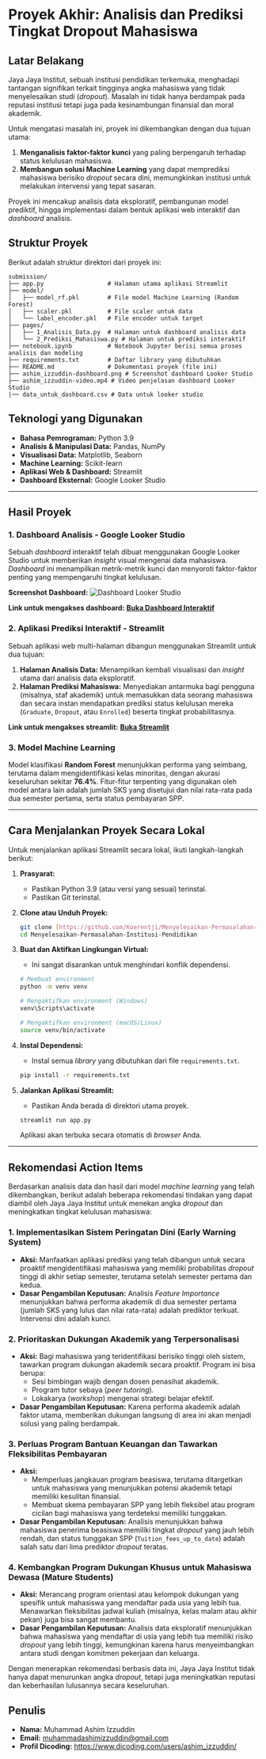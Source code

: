 # Proyek Akhir: Analisis dan Prediksi Tingkat Dropout Mahasiswa

## Latar Belakang

Jaya Jaya Institut, sebuah institusi pendidikan terkemuka, menghadapi tantangan signifikan terkait tingginya angka mahasiswa yang tidak menyelesaikan studi (*dropout*). Masalah ini tidak hanya berdampak pada reputasi institusi tetapi juga pada kesinambungan finansial dan moral akademik.

Untuk mengatasi masalah ini, proyek ini dikembangkan dengan dua tujuan utama:
1.  **Menganalisis faktor-faktor kunci** yang paling berpengaruh terhadap status kelulusan mahasiswa.
2.  **Membangun solusi Machine Learning** yang dapat memprediksi mahasiswa berisiko *dropout* secara dini, memungkinkan institusi untuk melakukan intervensi yang tepat sasaran.

Proyek ini mencakup analisis data eksploratif, pembangunan model prediktif, hingga implementasi dalam bentuk aplikasi web interaktif dan *dashboard* analisis.

## Struktur Proyek

Berikut adalah struktur direktori dari proyek ini:

```
submission/
├── app.py                  # Halaman utama aplikasi Streamlit
├── model/
│   ├── model_rf.pkl        # File model Machine Learning (Random Forest)
│   ├── scaler.pkl          # File scaler untuk data
│   └── label_encoder.pkl   # File encoder untuk target
├── pages/
│   ├── 1_Analisis_Data.py  # Halaman untuk dashboard analisis data
│   └── 2_Prediksi_Mahasiswa.py # Halaman untuk prediksi interaktif
├── notebook.ipynb          # Notebook Jupyter berisi semua proses analisis dan modeling
├── requirements.txt        # Daftar library yang dibutuhkan
├── README.md               # Dokumentasi proyek (file ini)
├── ashim_izzuddin-dashboard.png # Screenshot dashboard Looker Studio
├── ashim_izzuddin-video.mp4 # Video penjelasan dashboard Looker Studio
|── data_untuk_dashboard.csv # Data untuk looker studio
```

## Teknologi yang Digunakan

* **Bahasa Pemrograman:** Python 3.9
* **Analisis & Manipulasi Data:** Pandas, NumPy
* **Visualisasi Data:** Matplotlib, Seaborn
* **Machine Learning:** Scikit-learn
* **Aplikasi Web & Dashboard:** Streamlit
* **Dashboard Eksternal:** Google Looker Studio

---

## Hasil Proyek

### 1. Dashboard Analisis - Google Looker Studio

Sebuah *dashboard* interaktif telah dibuat menggunakan Google Looker Studio untuk memberikan *insight* visual mengenai data mahasiswa. *Dashboard* ini menampilkan metrik-metrik kunci dan menyoroti faktor-faktor penting yang mempengaruhi tingkat kelulusan.

**Screenshot Dashboard:**
![Dashboard Looker Studio](https://raw.githubusercontent.com/Koerentji/Menyelesaikan-Permasalahan-Institusi-Pendidikan/0af7852db2b2111d7367b6d3c778a0ea37d6cd4f/ashim_izzuddin-dashboard.png)

**Link untuk mengakses dashboard:**
**[Buka Dashboard Interaktif](https://lookerstudio.google.com/reporting/70910924-e8f1-4eab-88bb-d578a24dc2ee)**

### 2. Aplikasi Prediksi Interaktif - Streamlit

Sebuah aplikasi web multi-halaman dibangun menggunakan Streamlit untuk dua tujuan:
1.  **Halaman Analisis Data:** Menampilkan kembali visualisasi dan *insight* utama dari analisis data eksploratif.
2.  **Halaman Prediksi Mahasiswa:** Menyediakan antarmuka bagi pengguna (misalnya, staf akademik) untuk memasukkan data seorang mahasiswa dan secara instan mendapatkan prediksi status kelulusan mereka (`Graduate`, `Dropout`, atau `Enrolled`) beserta tingkat probabilitasnya.

**Link untuk mengakses streamlit:**
**[Buka Streamlit](https://menyelesaikan-permasalahan-institusi-pendidikan-uwdfjtcyfwbqr7.streamlit.app/)**

### 3. Model Machine Learning

Model klasifikasi **Random Forest** menunjukkan performa yang seimbang, terutama dalam mengidentifikasi kelas minoritas, dengan akurasi keseluruhan sekitar **76.4%**. Fitur-fitur terpenting yang digunakan oleh model antara lain adalah jumlah SKS yang disetujui dan nilai rata-rata pada dua semester pertama, serta status pembayaran SPP.

---

## Cara Menjalankan Proyek Secara Lokal

Untuk menjalankan aplikasi Streamlit secara lokal, ikuti langkah-langkah berikut:

1.  **Prasyarat:**
    * Pastikan Python 3.9 (atau versi yang sesuai) terinstal.
    * Pastikan Git terinstal.

2.  **Clone atau Unduh Proyek:**
    ```bash
    git clone [https://github.com/Koerentji/Menyelesaikan-Permasalahan-Institusi-Pendidikan.git](https://github.com/Koerentji/Menyelesaikan-Permasalahan-Institusi-Pendidikan.git)
    cd Menyelesaikan-Permasalahan-Institusi-Pendidikan
    ```

3.  **Buat dan Aktifkan Lingkungan Virtual:**
    * Ini sangat disarankan untuk menghindari konflik dependensi.
    ```bash
    # Membuat environment
    python -m venv venv

    # Mengaktifkan environment (Windows)
    venv\Scripts\activate

    # Mengaktifkan environment (macOS/Linux)
    source venv/bin/activate
    ```

4.  **Instal Dependensi:**
    * Instal semua *library* yang dibutuhkan dari file `requirements.txt`.
    ```bash
    pip install -r requirements.txt
    ```

5.  **Jalankan Aplikasi Streamlit:**
    * Pastikan Anda berada di direktori utama proyek.
    ```bash
    streamlit run app.py
    ```
    Aplikasi akan terbuka secara otomatis di *browser* Anda.

---

## Rekomendasi Action Items

Berdasarkan analisis data dan hasil dari model *machine learning* yang telah dikembangkan, berikut adalah beberapa rekomendasi tindakan yang dapat diambil oleh Jaya Jaya Institut untuk menekan angka *dropout* dan meningkatkan tingkat kelulusan mahasiswa:

### 1. Implementasikan Sistem Peringatan Dini (Early Warning System)
- **Aksi:** Manfaatkan aplikasi prediksi yang telah dibangun untuk secara proaktif mengidentifikasi mahasiswa yang memiliki probabilitas *dropout* tinggi di akhir setiap semester, terutama setelah semester pertama dan kedua.
- **Dasar Pengambilan Keputusan:** Analisis *Feature Importance* menunjukkan bahwa performa akademik di dua semester pertama (jumlah SKS yang lulus dan nilai rata-rata) adalah prediktor terkuat. Intervensi dini adalah kunci.

### 2. Prioritaskan Dukungan Akademik yang Terpersonalisasi
- **Aksi:** Bagi mahasiswa yang teridentifikasi berisiko tinggi oleh sistem, tawarkan program dukungan akademik secara proaktif. Program ini bisa berupa:
  - Sesi bimbingan wajib dengan dosen penasihat akademik.
  - Program tutor sebaya (*peer tutoring*).
  - Lokakarya (*workshop*) mengenai strategi belajar efektif.
- **Dasar Pengambilan Keputusan:** Karena performa akademik adalah faktor utama, memberikan dukungan langsung di area ini akan menjadi solusi yang paling berdampak.

### 3. Perluas Program Bantuan Keuangan dan Tawarkan Fleksibilitas Pembayaran
- **Aksi:**
  - Memperluas jangkauan program beasiswa, terutama ditargetkan untuk mahasiswa yang menunjukkan potensi akademik tetapi memiliki kesulitan finansial.
  - Membuat skema pembayaran SPP yang lebih fleksibel atau program cicilan bagi mahasiswa yang terdeteksi memiliki tunggakan.
- **Dasar Pengambilan Keputusan:** Analisis menunjukkan bahwa mahasiswa penerima beasiswa memiliki tingkat *dropout* yang jauh lebih rendah, dan status tunggakan SPP (`Tuition_fees_up_to_date`) adalah salah satu dari lima prediktor *dropout* teratas.

### 4. Kembangkan Program Dukungan Khusus untuk Mahasiswa Dewasa (Mature Students)
- **Aksi:** Merancang program orientasi atau kelompok dukungan yang spesifik untuk mahasiswa yang mendaftar pada usia yang lebih tua. Menawarkan fleksibilitas jadwal kuliah (misalnya, kelas malam atau akhir pekan) juga bisa sangat membantu.
- **Dasar Pengambilan Keputusan:** Analisis data eksploratif menunjukkan bahwa mahasiswa yang mendaftar di usia yang lebih tua memiliki risiko *dropout* yang lebih tinggi, kemungkinan karena harus menyeimbangkan antara studi dengan komitmen pekerjaan dan keluarga.

Dengan menerapkan rekomendasi berbasis data ini, Jaya Jaya Institut tidak hanya dapat menurunkan angka *dropout*, tetapi juga meningkatkan reputasi dan keberhasilan lulusannya secara keseluruhan.

## Penulis

* **Nama:** Muhammad Ashim Izzuddin
* **Email:** muhammadashimizzuddin@gmail.com
* **Profil Dicoding:** https://www.dicoding.com/users/ashim_izzuddin/
